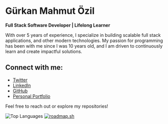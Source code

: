 # Gürkan Mahmut Özil

**Full Stack Software Developer | Lifelong Learner**

With over 5 years of experience, I specialize in building scalable full stack applications, and other modern technologies.
My passion for programming has been with me since I was 10 years old, and I am driven to continuously learn and create impactful solutions.

## Connect with me:
- [Twitter](https://twitter.com/gurkanozil)
- [LinkedIn](https://www.linkedin.com/in/gurkanozil)
- [GitHub](https://github.com/gurkanozil)
- [Personal Portfolio](https://gurkanozil.github.io)

Feel free to reach out or explore my repositories!

![Top Languages](https://github-readme-stats.vercel.app/api/top-langs/?username=gurkanozil&hide_border=true&theme=dark)
[![roadmap.sh](https://roadmap.sh/card/tall/675b947aecc889bb0d51a5d6?variant=dark)](https://roadmap.sh)
